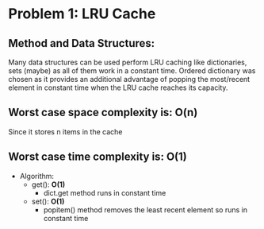 # Problem 1: LRU Cache

## Method and Data Structures:
Many data structures can be used perform LRU caching like dictionaries, sets (maybe) as all of them work in a constant time. Ordered dictionary was chosen as it provides an additional advantage of popping the most/recent element in constant time when the LRU cache reaches its capacity.

## Worst case space complexity is: <b> O(n) </b>
Since it stores n items in the cache

## Worst case time complexity is: <b> O(1) </b>
 
* Algorithm:
    * get(): <b>O(1)</b>
        * dict.get method runs in constant time
    * set(): <b>O(1)</b>
        * popitem() method removes the least recent element so runs in constant time

